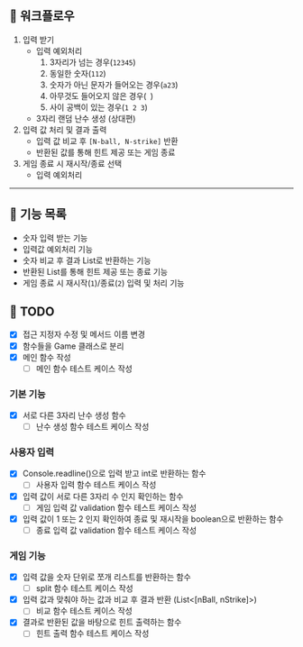 ## 🌼 워크플로우

1. 입력 받기
    - 입력 예외처리
        1. 3자리가 넘는 경우(`12345`)
        2. 동일한 숫자(`112`)
        3. 숫자가 아닌 문자가 들어오는 경우(`a23`)
        4. 아무것도 들어오지 않은 경우(` `)
        5. 사이 공백이 있는 경우(`1 2 3`)
    - 3자리 랜덤 난수 생성 (상대편)
2. 입력 값 처리 및 결과 출력
    - 입력 값 비교 후 `[N-ball, N-strike]` 반환
    - 반환된 값를 통해 힌트 제공 또는 게임 종료
3. 게임 종료 시 재시작/종료 선택
    - 입력 예외처리

---

## 🚀 기능 목록

- 숫자 입력 받는 기능
- 입력값 예외처리 기능
- 숫자 비교 후 결과 List로 반환하는 기능
- 반환된 List를 통해 힌트 제공 또는 종료 기능
- 게임 종료 시 재시작(`1`)/종료(`2`) 입력 및 처리 기능

## 📝 TODO
- [x] 접근 지정자 수정 및 메서드 이름 변경
- [x] 함수들을 Game 클래스로 분리
- [x] 메인 함수 작성
    - [ ] 메인 함수 테스트 케이스 작성

### 기본 기능

- [x] 서로 다른 3자리 난수 생성 함수
    - [ ] 난수 생성 함수 테스트 케이스 작성

### 사용자 입력

- [x] Console.readline()으로 입력 받고 int로 반환하는 함수
    - [ ] 사용자 입력 함수 테스트 케이스 작성
- [x] 입력 값이 서로 다른 3자리 수 인지 확인하는 함수
    - [ ] 게임 입력 값 validation 함수 테스트 케이스 작성
- [x] 입력 값이 1 또는 2 인지 확인하여 종료 및 재시작을 boolean으로 반환하는 함수
    - [ ] 종료 입력 값 validation 함수 테스트 케이스 작성

### 게임 기능

- [x] 입력 값을 숫자 단위로 쪼개 리스트를 반환하는 함수
    - [ ] split 함수 테스트 케이스 작성
- [x] 입력 값과 맞춰야 하는 값과 비교 후 결과 반환 (List<[nBall, nStrike]>)
    - [ ] 비교 함수 테스트 케이스 작성
- [x] 결과로 반환된 값을 바탕으로 힌트 출력하는 함수
    - [ ] 힌트 출력 함수 테스트 케이스 작성